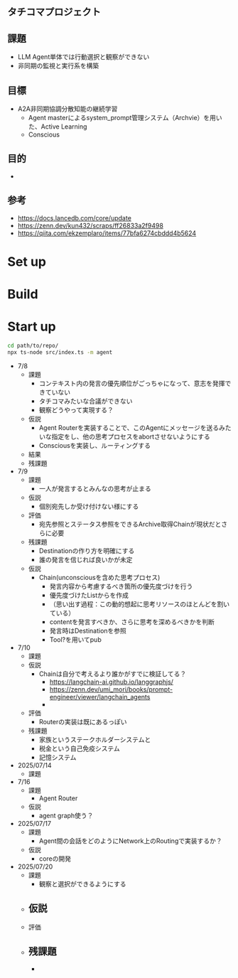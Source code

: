 ## タチコマプロジェクト
## 課題
- LLM Agent単体では行動選択と観察ができない
- 非同期の監視と実行系を構築
## 目標
- A2A非同期協調分散知能の継続学習
  - Agent masterによるsystem_prompt管理システム（Archvie）を用いた、Active Learning
  - Conscious
## 目的
- 
## 参考
- https://docs.lancedb.com/core/update
- https://zenn.dev/kun432/scraps/ff26833a2f9498
- https://qiita.com/ekzemplaro/items/77bfa6274cbddd4b5624


# Set up
# Build
# Start up
``` bash
cd path/to/repo/
npx ts-node src/index.ts -m agent
```

- 7/8
  - 課題
    - コンテキスト内の発言の優先順位がごっちゃになって、意志を発揮できていない
    - タチコマみたいな合議ができない
    - 観察どうやって実現する？
  - 仮説
    - Agent Routerを実装することで、このAgentにメッセージを送るみたいな指定をし、他の思考プロセスをabortさせないようにする
    - Consciousを実装し、ルーティングする
  - 結果
  - 残課題
- 7/9
  - 課題
    - 一人が発言するとみんなの思考が止まる
  - 仮説
    - 個別宛先しか受け付けない様にする
  - 評価
    - 宛先参照とステータス参照をできるArchive取得Chainが現状だとさらに必要
  - 残課題
    - Destinationの作り方を明確にする
    - 誰の発言を信じれば良いかが未定
  - 仮説
    - Chain(unconsciousを含めた思考プロセス)
      - 発言内容から考慮するべき箇所の優先度づけを行う
      - 優先度づけたListから<thinking>を作成
      - （思い出す過程：この動的想起に思考リソースのほとんどを割いている）
      - contentを発言すべきか、さらに思考を深めるべきかを判断
      - 発言時はDestinationを参照
      - Tool?を用いてpub
- 7/10
  - 課題
  - 仮説
    - Chainは自分で考えるより誰かがすでに検証してる？
      - https://langchain-ai.github.io/langgraphjs/
      - https://zenn.dev/umi_mori/books/prompt-engineer/viewer/langchain_agents
      - 
  - 評価
    - Routerの実装は既にあるっぽい
  - 残課題
    - 家族というステークホルダーシステムと
    - 税金という自己免疫システム
    - 記憶システム
- 2025/07/14
  - 課題
- 7/16
  - 課題
    - Agent Router
  - 仮説
    - agent graph使う？
- 2025/07/17
  - 課題
    - Agent間の会話をどのようにNetwork上のRoutingで実装するか？
  - 仮説
    - coreの開発
- 2025/07/20
  - 課題
    - 観察と選択ができるようにする
  - 仮説
    - 
  - 評価
  - 残課題
    - 
    - 